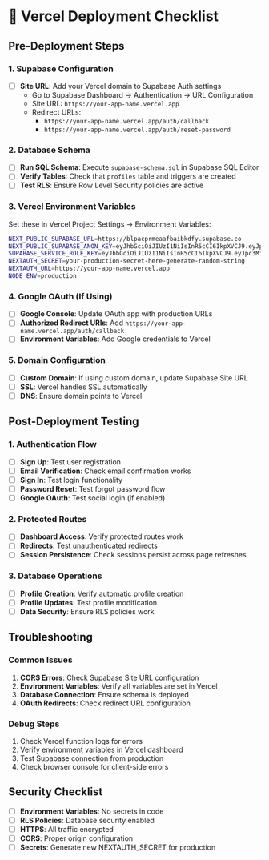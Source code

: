 # 🚀 Vercel Deployment Checklist

## Pre-Deployment Steps

### 1. Supabase Configuration
- [ ] **Site URL**: Add your Vercel domain to Supabase Auth settings
  - Go to Supabase Dashboard → Authentication → URL Configuration
  - Site URL: `https://your-app-name.vercel.app`
  - Redirect URLs: 
    - `https://your-app-name.vercel.app/auth/callback`
    - `https://your-app-name.vercel.app/auth/reset-password`

### 2. Database Schema
- [ ] **Run SQL Schema**: Execute `supabase-schema.sql` in Supabase SQL Editor
- [ ] **Verify Tables**: Check that `profiles` table and triggers are created
- [ ] **Test RLS**: Ensure Row Level Security policies are active

### 3. Vercel Environment Variables
Set these in Vercel Project Settings → Environment Variables:

```bash
NEXT_PUBLIC_SUPABASE_URL=https://blpacprmeaafbaibkdfy.supabase.co
NEXT_PUBLIC_SUPABASE_ANON_KEY=eyJhbGciOiJIUzI1NiIsInR5cCI6IkpXVCJ9.eyJpc3MiOiJzdXBhYmFzZSIsInJlZiI6ImJscGFjcHJtZWFhZmJhaWJrZGZ5Iiwicm9sZSI6ImFub24iLCJpYXQiOjE3NTg3MTE1NTIsImV4cCI6MjA3NDI4NzU1Mn0.MaSmGfAks1ODkBvPlwmcxO7Gnj1c78Ym9kcOTJcl7iQ
SUPABASE_SERVICE_ROLE_KEY=eyJhbGciOiJIUzI1NiIsInR5cCI6IkpXVCJ9.eyJpc3MiOiJzdXBhYmFzZSIsInJlZiI6ImJscGFjcHJtZWFhZmJhaWJrZGZ5Iiwicm9sZSI6InNlcnZpY2Vfcm9sZSIsImlhdCI6MTc1ODcxMTU1MiwiZXhwIjoyMDc0Mjg3NTUyfQ.FRa1vAQ9eJMFKKcZ06yfOisc6JsVUUPYgILyZ1wiTFM
NEXTAUTH_SECRET=your-production-secret-here-generate-random-string
NEXTAUTH_URL=https://your-app-name.vercel.app
NODE_ENV=production
```

### 4. Google OAuth (If Using)
- [ ] **Google Console**: Update OAuth app with production URLs
- [ ] **Authorized Redirect URIs**: Add `https://your-app-name.vercel.app/auth/callback`
- [ ] **Environment Variables**: Add Google credentials to Vercel

### 5. Domain Configuration
- [ ] **Custom Domain**: If using custom domain, update Supabase Site URL
- [ ] **SSL**: Vercel handles SSL automatically
- [ ] **DNS**: Ensure domain points to Vercel

## Post-Deployment Testing

### 1. Authentication Flow
- [ ] **Sign Up**: Test user registration
- [ ] **Email Verification**: Check email confirmation works
- [ ] **Sign In**: Test login functionality
- [ ] **Password Reset**: Test forgot password flow
- [ ] **Google OAuth**: Test social login (if enabled)

### 2. Protected Routes
- [ ] **Dashboard Access**: Verify protected routes work
- [ ] **Redirects**: Test unauthenticated redirects
- [ ] **Session Persistence**: Check sessions persist across page refreshes

### 3. Database Operations
- [ ] **Profile Creation**: Verify automatic profile creation
- [ ] **Profile Updates**: Test profile modification
- [ ] **Data Security**: Ensure RLS policies work

## Troubleshooting

### Common Issues
1. **CORS Errors**: Check Supabase Site URL configuration
2. **Environment Variables**: Verify all variables are set in Vercel
3. **Database Connection**: Ensure schema is deployed
4. **OAuth Redirects**: Check redirect URL configuration

### Debug Steps
1. Check Vercel function logs for errors
2. Verify environment variables in Vercel dashboard
3. Test Supabase connection from production
4. Check browser console for client-side errors

## Security Checklist
- [ ] **Environment Variables**: No secrets in code
- [ ] **RLS Policies**: Database security enabled
- [ ] **HTTPS**: All traffic encrypted
- [ ] **CORS**: Proper origin configuration
- [ ] **Secrets**: Generate new NEXTAUTH_SECRET for production
